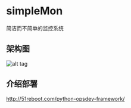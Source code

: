 # simpleMon
简洁而不简单的监控系统

## 架构图

![alt tag](https://github.com/51reboot/simpleMon/blob/master/docs/arch.jpg)

## 介绍部署

http://51reboot.com/python-opsdev-framework/

